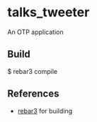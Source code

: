 talks_tweeter
=====

An OTP application

Build
-----

$ rebar3 compile

## References ##

* [rebar3](https://www.rebar3.org/) for building
